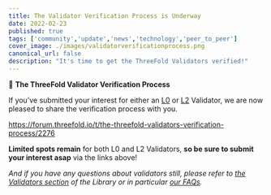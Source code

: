 ```yaml
---
title: The Validator Verification Process is Underway
date: 2022-02-23
published: true
tags: ['community','update','news','technology','peer_to_peer']
cover_image: ./images/validatorverificationprocess.png
canonical_url: false
description: "It's time to get the ThreeFold Validators verified!"
---
```


🚨 **The ThreeFold Validator Verification Process**

If you’ve submitted your interest for either an [L0](https://forum.threefold.io/c/dao/validators-signup-l0/84) or [L2](https://forum.threefold.io/c/dao/validators-signup-l2/83) Validator, we are now pleased to share the verification process with you.

https://forum.threefold.io/t/the-threefold-validators-verification-process/2276

**Limited spots remain** for both L0 and L2 Validators, **so be sure to submit your interest asap** via the links above!

*And if you have any questions about validators still, please refer to [the Validators section](https://library.threefold.me/info/threefold#/decentralization/validators/threefold__validators) of the Library or in particular [our FAQs](https://library.threefold.me/info/threefold#/decentralization/validators/threefold__validators_faq).*
